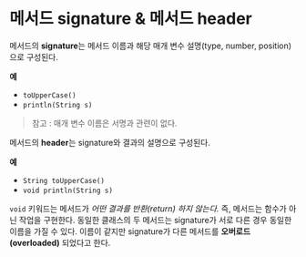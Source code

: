 # 메서드 signature & 메서드 header

메서드의 **signature**는 메서드 이름과 해당 매개 변수 설명(type, number, position)으로 구성된다.

**예**
- `toUpperCase()`
- `println(String s)`

> 참고 : 매개 변수 이름은 서명과 관련이 없다.


메서드의 **header**는 signature와 결과의 설명으로 구성된다.

**예**
- `String toUpperCase()`
- `void println(String s)`

`void` 키워드는 메서드가 _어떤 결과를 반환(return) 하지 않는다._ 즉, 메서드는 함수가 아닌 작업을 구현한다.
동일한 클래스의 두 메서드는 signature가 서로 다른 경우 동일한 이름을 가질 수 있다. 이름이 같지만 signature가 다른 메서드를 **오버로드(overloaded)** 되었다고 한다.